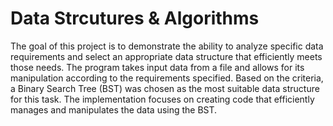 # Data Strcutures & Algorithms

The goal of this project is to demonstrate the ability to analyze specific data requirements and select an appropriate data structure that efficiently meets those needs. The program takes input data from a file and allows for its manipulation according to the requirements specified. Based on the criteria, a Binary Search Tree (BST) was chosen as the most suitable data structure for this task. The implementation focuses on creating code that efficiently manages and manipulates the data using the BST.
